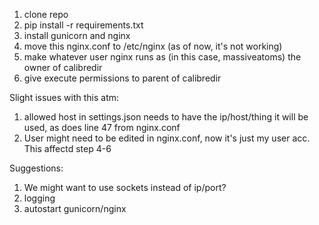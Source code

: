 
1. clone repo
2. pip install -r requirements.txt
3. install gunicorn and nginx
4. move this nginx.conf to /etc/nginx (as of now, it's not working)
5. make whatever user nginx runs as (in this case, massiveatoms) the owner of calibredir
6. give execute permissions to parent of calibredir

Slight issues with this atm:
1. allowed host in settings.json needs to have the ip/host/thing it will be used, as does line 47 from nginx.conf
2. User might need to be edited in nginx.conf, now it's just my user acc. This affectd step 4-6


Suggestions: 
1. We might want to use sockets instead of ip/port?
2. logging
3. autostart gunicorn/nginx